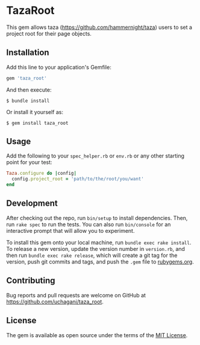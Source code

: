 # TazaRoot

This gem allows taza (https://github.com/hammernight/taza) users to set a project root for their page objects.

## Installation

Add this line to your application's Gemfile:

```ruby
gem 'taza_root'
```

And then execute:

    $ bundle install

Or install it yourself as:

    $ gem install taza_root

## Usage

Add the following to your ```spec_helper.rb``` or ```env.rb``` or any other starting point for your test:

```ruby
Taza.configure do |config|
  config.project_root = 'path/to/the/root/you/want'
end
```

## Development

After checking out the repo, run `bin/setup` to install dependencies. Then, run `rake spec` to run the tests. You can also run `bin/console` for an interactive prompt that will allow you to experiment.

To install this gem onto your local machine, run `bundle exec rake install`. To release a new version, update the version number in `version.rb`, and then run `bundle exec rake release`, which will create a git tag for the version, push git commits and tags, and push the `.gem` file to [rubygems.org](https://rubygems.org).

## Contributing

Bug reports and pull requests are welcome on GitHub at https://github.com/uchagani/taza_root.


## License

The gem is available as open source under the terms of the [MIT License](http://opensource.org/licenses/MIT).

